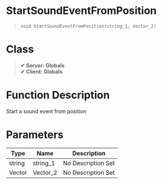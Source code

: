 # StartSoundEventFromPosition
> `void StartSoundEventFromPosition(string_1, Vector_2)`
# Class
> __✔ Server: Globals__  
> __✔ Client: Globals__  
# Function Description
Start a sound event from position
# Parameters
Type|Name|Description
--|--|--
string|string_1|No Description Set
Vector|Vector_2|No Description Set
